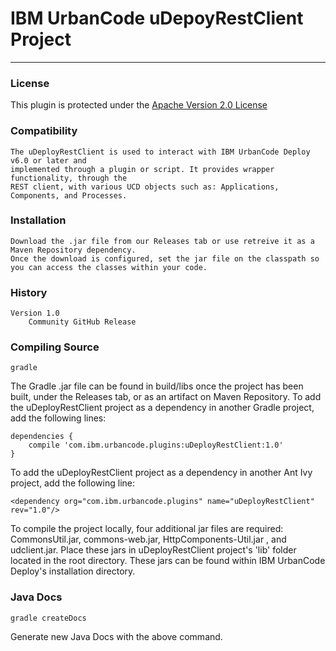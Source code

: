 # IBM UrbanCode uDepoyRestClient Project
---

### License
This plugin is protected under the [Apache Version 2.0 License](https://www.apache.org/licenses/LICENSE-2.0.txt)

### Compatibility
	The uDeployRestClient is used to interact with IBM UrbanCode Deploy v6.0 or later and
    implemented through a plugin or script. It provides wrapper functionality, through the
    REST client, with various UCD objects such as: Applications, Components, and Processes. 
    
### Installation
	Download the .jar file from our Releases tab or use retreive it as a Maven Repository dependency.
    Once the download is configured, set the jar file on the classpath so you can access the classes within your code.

### History
    Version 1.0
        Community GitHub Release
 
### Compiling Source
`gradle`

The Gradle .jar file can be found in build/libs once the project has been built, under the Releases tab, or as an artifact on Maven Repository. To add the uDeployRestClient project as a dependency in another Gradle project, add the following lines:
```
dependencies {
    compile 'com.ibm.urbancode.plugins:uDeployRestClient:1.0'
}
```

To add the uDeployRestClient project as a dependency in another Ant Ivy project, add the following line:
```
<dependency org="com.ibm.urbancode.plugins" name="uDeployRestClient" rev="1.0"/>
```

To compile the project locally, four additional jar files are required: CommonsUtil.jar, commons-web.jar, HttpComponents-Util.jar , and udclient.jar.
Place these jars in uDeployRestClient project's 'lib' folder located in the root directory. These jars can be found within IBM UrbanCode Deploy's installation directory.

### Java Docs
`gradle createDocs`

Generate new Java Docs with the above command. 